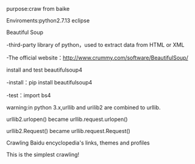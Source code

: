 purpose:craw from baike

Enviroments:python2.7.13   eclipse


Beautiful Soup

-third-party library of python，used to extract data from HTML or XML

-The official website：http://www.crummy.com/software/BeautifulSoup/


install and test beautifulsoup4

-install：pip install beautifulsoup4

-test：import bs4


warning:in python 3.x,urllib and urilib2 are combined to urllib.

urllib2.urlopen() became urllib.request.urlopen()

urllib2.Request() became urllib.request.Request()

Crawling Baidu encyclopedia's links, themes and profiles

This is the simplest crawling!
